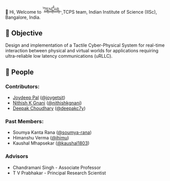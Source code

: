 👋 Hi, Welcome to <a href="https://labs.dese.iisc.ac.in/zenlab/ongoing-projects/tsn/" target="_blank">
<img src="media\ZENLab_Logo.png" width=60 alt=ZENLab-TCPS />
</a> TCPS team, Indian Institute of Science (IISc), Bangalore, India. 

## 🎯 Objective
Design and implementation of a Tactile Cyber-Physical System for real-time interaction 
between physical and virtual worlds for applications requiring ultra-reliable low latency communications (uRLLC).


## 👥 People
### Contributors:
  * [Joydeep Pal](https://joygetsit.github.io/) ([@joygetsit](https://github.com/joygetsit))
  * [Nithish K Gnani](https://nithishkgnani.github.io/) ([@nithishkgnani](https://github.com/nithishkgnani))
  * [Deepak Choudhary](https://deepakc7y.github.io/) ([@deepakc7y](https://github.com/deepakc7y))

### Past Members:
  * Soumya Kanta Rana ([@soumya-rana](https://github.com/soumya-rana/))
  * Himanshu Verma ([@ihimu](https://github.com/ihimu))
  * Kaushal Mhapsekar ([@kaushal1803](https://github.com/kaushal1803))

### Advisors
  * Chandramani Singh - Associate Professor
  * T V Prabhakar - Principal Research Scientist
